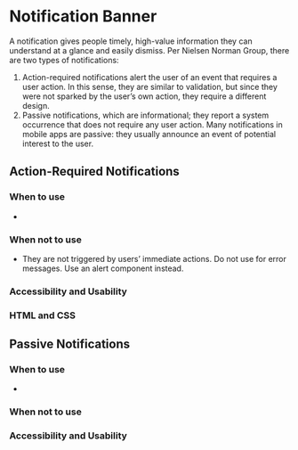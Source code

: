 # Notification Banner
A notification gives people timely, high-value information they can understand at a glance and easily dismiss. Per Nielsen Norman Group, there are two types of notifications:
1. Action-required notifications alert the user of an event that requires a user action. In this sense, they are similar to validation, but since they were not sparked by the user’s own action, they require a different design.  
2. Passive notifications, which are informational; they report a system occurrence that does not require any user action.  Many notifications in mobile apps are passive: they usually announce an event of potential interest to the user.

## Action-Required Notifications

### When to use
- 

### When not to use
- They are not triggered by users’ immediate actions. Do not use for error messages. Use an alert component instead. 

### Accessibility and Usability

### HTML and CSS

## Passive Notifications

### When to use
- 

### When not to use

### Accessibility and Usability
